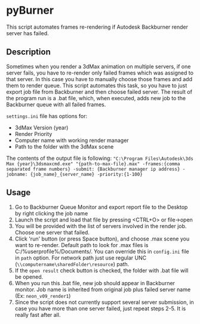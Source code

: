 # pyBurner
This script automates frames re-rendering if Autodesk Backburner render server has failed.
## Description
Sometimes when you render a 3dMax animation on multiple servers, if one server fails, you have to re-render only failed frames which was assigned to that server.
In this case you have to manually choose those frames and add them to render queue.
This script automates this task, so you have to just export job file from Backburner and then choose failed server. The result of the program run is a .bat file, which, when executed, adds new job to the Backburner queue with all failed frames.

`settings.ini` file has options for:
* 3dMax Version (year)
* Render Priority
* Computer name with working render manager
* Path to the folder with the 3dMax scene

The contents of the output file is following:
`"C:\Program Files\Autodesk\3ds Max {year}\3dsmaxcmd.exe" "{path-to-max-file}.max" -frames:{comma separated frame numbers} -submit: {Backburner manager ip address} -jobname: {job_name}_{server_name} -priority:{1-100}`

## Usage
1. Go to Backburner Queue Monitor and export report file to the Desktop by right clicking the job name
2. Launch the script and load that file by pressing <CTRL+O> or file->open
3. You will be provided with the list of servers involved in the render job. Choose one server that failed.
4. Click 'run' button (or press Space button), and choose .max scene you want to re-render. Default path to look for .max files is C:/%userprofile%/Documents/. You can override this in `config.ini` file in `path` option. For network path just use regular UNC (`\\computername\sharedFolder\resource`) path.
5. If the `open result` check button is checked, the folder with .bat file will be opened. 
6. When you run this .bat file, new job should appear in Backburner monitor. Job name is inherited from original job plus failed server name (Ex: `neon_v09_render1`)    
7. Since the script does not currently support several server submission, in case you have more than one server failed, just repeat steps 2-5. It is really fast after all.